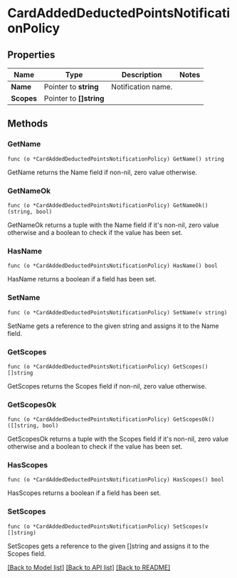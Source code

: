 # CardAddedDeductedPointsNotificationPolicy

## Properties

Name | Type | Description | Notes
------------ | ------------- | ------------- | -------------
**Name** | Pointer to **string** | Notification name. | 
**Scopes** | Pointer to **[]string** |  | 

## Methods

### GetName

`func (o *CardAddedDeductedPointsNotificationPolicy) GetName() string`

GetName returns the Name field if non-nil, zero value otherwise.

### GetNameOk

`func (o *CardAddedDeductedPointsNotificationPolicy) GetNameOk() (string, bool)`

GetNameOk returns a tuple with the Name field if it's non-nil, zero value otherwise
and a boolean to check if the value has been set.

### HasName

`func (o *CardAddedDeductedPointsNotificationPolicy) HasName() bool`

HasName returns a boolean if a field has been set.

### SetName

`func (o *CardAddedDeductedPointsNotificationPolicy) SetName(v string)`

SetName gets a reference to the given string and assigns it to the Name field.

### GetScopes

`func (o *CardAddedDeductedPointsNotificationPolicy) GetScopes() []string`

GetScopes returns the Scopes field if non-nil, zero value otherwise.

### GetScopesOk

`func (o *CardAddedDeductedPointsNotificationPolicy) GetScopesOk() ([]string, bool)`

GetScopesOk returns a tuple with the Scopes field if it's non-nil, zero value otherwise
and a boolean to check if the value has been set.

### HasScopes

`func (o *CardAddedDeductedPointsNotificationPolicy) HasScopes() bool`

HasScopes returns a boolean if a field has been set.

### SetScopes

`func (o *CardAddedDeductedPointsNotificationPolicy) SetScopes(v []string)`

SetScopes gets a reference to the given []string and assigns it to the Scopes field.


[[Back to Model list]](../README.md#documentation-for-models) [[Back to API list]](../README.md#documentation-for-api-endpoints) [[Back to README]](../README.md)


